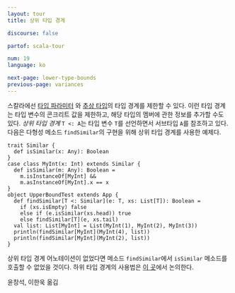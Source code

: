 ```yaml
---
layout: tour
title: 상위 타입 경계

discourse: false

partof: scala-tour

num: 19
language: ko

next-page: lower-type-bounds
previous-page: variances
---
```


스칼라에선 [타입 파라미터](generic-classes.html) 와 [추상 타입](abstract-type-members.html)의 타입 경계를 제한할 수 있다. 이런 타입 경계는 타입 변수의 콘크리트 값을 제한하고, 해당 타입의 멤버에 관한 정보를 추가할 수도 있다. _상위 타입 경계_ `T <: A`는 타입 변수 `T`를 선언하면서 서브타입 `A`를 참조하고 있다. 다음은 다형성 메소드 `findSimilar`의 구현을 위해 상위 타입 경계를 사용한 예제다.

    trait Similar {
      def isSimilar(x: Any): Boolean
    }
    case class MyInt(x: Int) extends Similar {
      def isSimilar(m: Any): Boolean =
        m.isInstanceOf[MyInt] &&
        m.asInstanceOf[MyInt].x == x
    }
    object UpperBoundTest extends App {
      def findSimilar[T <: Similar](e: T, xs: List[T]): Boolean =
        if (xs.isEmpty) false
        else if (e.isSimilar(xs.head)) true
        else findSimilar[T](e, xs.tail)
      val list: List[MyInt] = List(MyInt(1), MyInt(2), MyInt(3))
      println(findSimilar[MyInt](MyInt(4), list))
      println(findSimilar[MyInt](MyInt(2), list))
    }

상위 타입 경계 어노테이션이 없었다면 메소드 `findSimilar`에서 `isSimilar` 메소드를 호출할 수 없었을 것이다. 
하위 타입 경계의 사용법은 [이 곳](lower-type-bounds.html)에서 논의한다.

윤창석, 이한욱 옮김